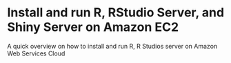 # Install and run R, RStudio Server, and Shiny Server on Amazon EC2
A quick overview on how to install and run R, R Studios server on Amazon Web Services Cloud
